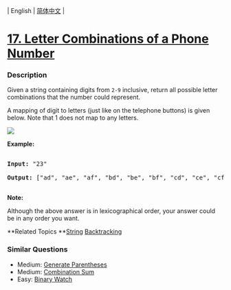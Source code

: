 | English | [简体中文](README.md) |

# [17. Letter Combinations of a Phone Number](https://leetcode-cn.com/problems/letter-combinations-of-a-phone-number)
 ### Description
<p>Given a string containing digits from <code>2-9</code> inclusive, return all possible letter combinations that the number could represent.</p>

<p>A mapping of digit to letters (just like on the telephone buttons) is given below. Note that 1 does not map to any letters.</p>

<p><img src="http://upload.wikimedia.org/wikipedia/commons/thumb/7/73/Telephone-keypad2.svg/200px-Telephone-keypad2.svg.png" /></p>

<p><strong>Example:</strong></p>

<pre>
<strong>Input: </strong>&quot;23&quot;
<strong>Output:</strong> [&quot;ad&quot;, &quot;ae&quot;, &quot;af&quot;, &quot;bd&quot;, &quot;be&quot;, &quot;bf&quot;, &quot;cd&quot;, &quot;ce&quot;, &quot;cf&quot;].
</pre>

<p><strong>Note:</strong></p>

<p>Although the above answer is in lexicographical order, your answer could be in any order you want.</p>

**Related Topics	**[String](https://leetcode-cn.com/tag/string) [Backtracking](https://leetcode-cn.com/tag/backtracking) 

### Similar Questions
 - Medium:	[Generate Parentheses](https://leetcode-cn.com/problems/generate-parentheses) 
 - Medium:	[Combination Sum](https://leetcode-cn.com/problems/combination-sum) 
 - Easy:	[Binary Watch](https://leetcode-cn.com/problems/binary-watch) 
